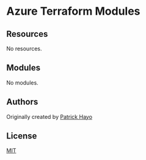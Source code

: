 # Azure Terraform Modules

<!-- BEGIN_TF_DOCS -->


## Resources

No resources.

## Modules

No modules.


<!-- END_TF_DOCS -->

## Authors

Originally created by [Patrick Hayo](http://github.com/patrickhayo)

## License

[MIT](LICENSE)

